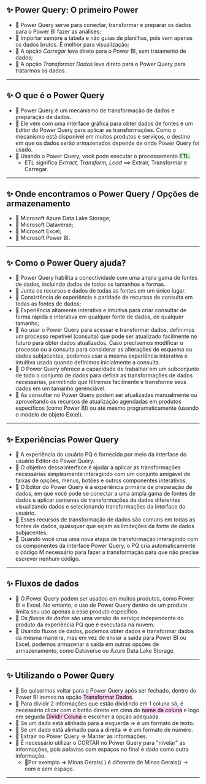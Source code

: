 ## ✨ Power Query: O primeiro Power
- 🎀 Power Query serve para conectar, transformar e preparar os dados para o Power BI fazer as análises;
- 🎀 Importar sempre a tabela e não guias de planilhas, pois vem apenas os dados brutos. É melhor para visualização;
- 🎀 A opção *Carregar* leva direto para o Power BI, sem tratamento de dados;
- 🎀 A opção *Transformar Dados* leva direto para o Power Query para tratarmos os dados.
---
## ✨ O que é o Power Query
- 🎀 Power Query é um mecanismo de transformação de dados e preparação de dados.
- 🎀 Ele vem com uma interface gráfica para obter dados de fontes e um Editor do Power Query para aplicar as transformações. Como o mecanismo está disponível em muitos produtos e serviços, o destino em que os dados serão armazenados depende de onde Power Query foi usado.
- 🎀 Usando o Power Query, você pode executar o processamento <mark style="background: #BBFABBA6;">ETL</mark>:
	- ETL significa *Extract, Transform, Load* ==> Extrair, Transformar e Carregar.
---
## ✨ Onde encontramos o Power Query / Opções de armazenamento
- 🎀 Microsoft Azure Data Lake Storage;
- 🎀 Microsoft Dataverse;
- 🎀 Microsoft Excel;
- 🎀 Microsoft Power BI.
---
## ✨ Como o Power Query ajuda?
- 🎀 Power Query habilita a conectividade com uma ampla gama de fontes de dados, incluindo dados de todos os tamanhos e formas.
- 🎀 Junta os recursos e dados de todas as fontes em um único lugar.
- 🎀 Consistência de experiência e paridade de recursos de consulta em todas as fontes de dados;
- 🎀 Experiência altamente interativa e intuitiva para criar consultar de forma rápida e interativa em qualquer fonte de dados, de qualquer tamanho;
- 🎀 Ao usar o Power Query para acessar e transformar dados, definimos um processo repetível (consulta) que pode ser atualizado facilmente no futuro para obter dados atualizados. Caso precisemos modificar o processo ou a consulta para considerar as alterações de esquema ou dados subjacentes, podemos usar a mesma experiência interativa e intuitiva usada quando definimos inicialmente a consulta.
- 🎀 O Power Query oferece a capacidade de trabalhar em um subconjunto de todo o conjunto de dados para definir as transformações de dados necessárias, permitindo que filtremos facilmente e transforme seus dados em um tamanho gerenciável. 
- 🎀 As consultar no Power Query podem ser atualizadas manualmente ou aproveitando os recursos de atualização agendadas em produtos específicos (como Power BI) ou até mesmo programaticamente (usando o modelo de objeto Excel).
---
## ✨ Experiências Power Query
- 🎀 A experiência do usuário PQ é fornecida por meio da interface do usuário Editor do Power Query.
- 🎀 O objetivo dessa interface é ajudar a aplicar as transformações necessárias simplesmente interagindo com um conjunto amigável de faixas de opções, menus, botões e outros componentes interativos.
- 🎀 O Editor do Power Query é a experiência primária de preparação de dados, em que você pode se conectar a uma ampla gama de fontes de dados e aplicar centenas de transformações de dados diferentes visualizando dados e selecionando transformações da interface do usuário.
- 🎀 Esses recursos de transformação de dados são comuns em todas as fontes de dados, quaisquer que sejam as limitações da fonte de dados subjacentes.
- 🎀 Quando você crua uma nova etapa de transformação interagindo com os componentes da interface Power Query, o PQ cria automaticamente o código M necessário para fazer a transformação para que não precise escrever nenhum código.
---
## ✨ Fluxos de dados
- 🎀 O Power Query podem ser usados em muitos produtos, como Power BI e Excel. No entanto, o uso de Power Query dentro de um produto limita seu uso apenas a esse produto específico.
- 🎀 Os *fluxos de dados* são uma versão de serviço independente do produto da experiência PQ que é executada na nuvem.
- 🎀 Usando fluxos de dados, podemos obter dados e transformar dados da mesma maneira, mas em vez de enviar a saída para Power BI ou Excel, podemos armazenar a saída em outras opções de armazenamento, como Dataverse ou Azure Data Lake Storage.
---
## ✨ Utilizando o Power Query
- 🎀 Se quisermos voltar para o Power Query após ser fechado, dentro do Power BI iremos na opção <mark style="background: #FFB8EBA6;">Transformar Dados</mark>.
- 🎀 Para dividir 2 informações que estão dividindo em 1 coluna só, é necessário clicar com o botão direito em cima do <mark style="background: #FFB8EBA6;">nome da coluna</mark> e logo em seguida <mark style="background: #FFB8EBA6;">Dividir Coluna</mark> e escolher a opção adequada.
- 🎀 Se um dado está alinhado para a esquerda => é um formato de texto.
- 🎀 Se um dado está alinhado para a direita => é um formato de número.
- 🎀 Extrair no Power Query => Manter as informações.
- 🎀 É necessário utilizar o CORTAR no Power Query para "nivelar" as informações, pois palavras com espaços no final é dado como outra informação.
	- 💭Por exemplo => Minas Gerais( ) é diferente de Minas Gerais() -> com e sem espaço.
---

